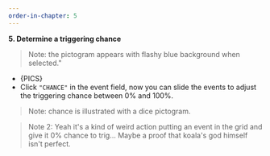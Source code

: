 ```yaml
---
order-in-chapter: 5
---
```


**5. Determine a triggering chance**

> Note: the pictogram appears with flashy blue background when selected."

- {PICS}
- Click `"CHANCE"` in the event field, now you can slide the events to adjust the triggering chance between 0% and 100%.

> Note: chance is illustrated with a dice pictogram.

> Note 2: Yeah it's a kind of weird action putting an event in the grid and give it 0% chance to trig... Maybe a proof that koala's god himself isn't perfect.
